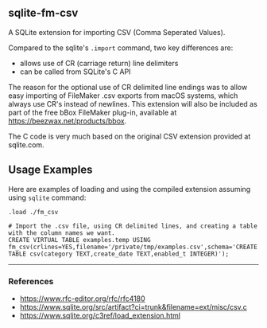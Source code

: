 ## sqlite-fm-csv

A SQLite extension for importing CSV (Comma Seperated Values).

Compared to the sqlite's `.import` command, two key differences are:

- allows use of CR (carriage return) line delimiters
- can be called from SQLite's C API

The reason for the optional use of CR delimited line endings was to allow easy importing of FileMaker .csv exports from macOS systems, which always use CR's instead of newlines. This extension will also be included as part of the free bBox FileMaker plug-in, available at https://beezwax.net/products/bbox.

The C code is very much based on the original CSV extension provided at sqlite.com.

## Usage Examples

Here are examples of loading and using the compiled extension assuming using `sqlite` command:

```# Load the extension into sqlite
.load ./fm_csv

# Import the .csv file, using CR delimited lines, and creating a table with the column names we want.
CREATE VIRTUAL TABLE examples.temp USING fm_csv(crlines=YES,filename='/private/tmp/examples.csv',schema='CREATE TABLE csv(category TEXT,create_date TEXT,enabled_t INTEGER)');
```

---
### References

- https://www.rfc-editor.org/rfc/rfc4180
- https://www.sqlite.org/src/artifact?ci=trunk&filename=ext/misc/csv.c
- https://www.sqlite.org/c3ref/load_extension.html


